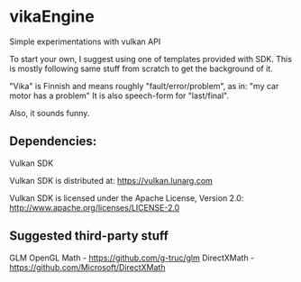 # vikaEngine

Simple experimentations with vulkan API

To start your own, I suggest using one of templates provided with SDK.
This is mostly following same stuff from scratch to get the background of it.

"Vika" is Finnish and means roughly "fault/error/problem", as in: "my car motor has a problem"
It is also speech-form for "last/final".

Also, it sounds funny.

## Dependencies:
Vulkan SDK

Vulkan SDK is distributed at:
    https://vulkan.lunarg.com

Vulkan SDK is licensed under the Apache License, Version 2.0:
    http://www.apache.org/licenses/LICENSE-2.0

## Suggested third-party stuff

GLM OpenGL Math - https://github.com/g-truc/glm
DirectXMath - https://github.com/Microsoft/DirectXMath
